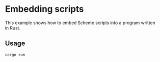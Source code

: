 # Embedding scripts

This example shows how to embed Scheme scripts into a program written in Rust.

## Usage

```sh
cargo run
```
